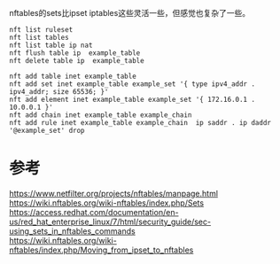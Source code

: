 
nftables的sets比ipset iptables这些灵活一些，但感觉也复杂了一些。

```text
nft list ruleset
nft list tables
nft list table ip nat
nft flush table ip  example_table
nft delete table ip  example_table

nft add table inet example_table
nft add set inet example_table example_set '{ type ipv4_addr . ipv4_addr; size 65536; }'
nft add element inet example_table example_set '{ 172.16.0.1 . 10.0.0.1 }'
nft add chain inet example_table example_chain
nft add rule inet example_table example_chain  ip saddr . ip daddr '@example_set' drop
```

# 参考
https://www.netfilter.org/projects/nftables/manpage.html    
https://wiki.nftables.org/wiki-nftables/index.php/Sets   
https://access.redhat.com/documentation/en-us/red_hat_enterprise_linux/7/html/security_guide/sec-using_sets_in_nftables_commands   
https://wiki.nftables.org/wiki-nftables/index.php/Moving_from_ipset_to_nftables   

